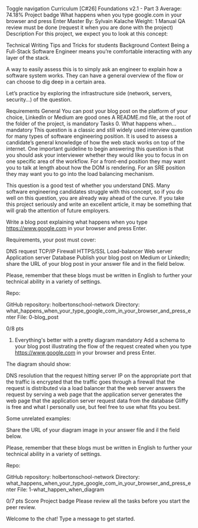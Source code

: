 Toggle navigation
Curriculum
[C#26] Foundations v2.1 - Part 3
Average: 74.18%
Project badge
What happens when you type google.com in your browser and press Enter
 Master
 By: Sylvain Kalache
 Weight: 1
 Manual QA review must be done (request it when you are done with the project)
Description
For this project, we expect you to look at this concept:

Technical Writing Tips and Tricks for students
Background Context
Being a Full-Stack Software Engineer means you’re comfortable interacting with any layer of the stack.

A way to easily assess this is to simply ask an engineer to explain how a software system works. They can have a general overview of the flow or can choose to dig deep in a certain area.

Let’s practice by exploring the infrastructure side (network, servers, security…) of the question.



Requirements
General
You can post your blog post on the platform of your choice, LinkedIn or Medium are good ones
A README.md file, at the root of the folder of the project, is mandatory
Tasks
0. What happens when...
mandatory
This question is a classic and still widely used interview question for many types of software engineering position. It is used to assess a candidate’s general knowledge of how the web stack works on top of the internet. One important guideline to begin answering this question is that you should ask your interviewer whether they would like you to focus in on one specific area of the workflow. For a front-end position they may want you to talk at length about how the DOM is rendering. For an SRE position they may want you to go into the load balancing mechanism.

This question is a good test of whether you understand DNS. Many software engineering candidates struggle with this concept, so if you do well on this question, you are already way ahead of the curve. If you take this project seriously and write an excellent article, it may be something that will grab the attention of future employers.

Write a blog post explaining what happens when you type https://www.google.com in your browser and press Enter.

Requirements, your post must cover:

DNS request
TCP/IP
Firewall
HTTPS/SSL
Load-balancer
Web server
Application server
Database
Publish your blog post on Medium or LinkedIn; share the URL of your blog post in your answer file and in the field below.

Please, remember that these blogs must be written in English to further your technical ability in a variety of settings.

Repo:

GitHub repository: holbertonschool-network
Directory: what_happens_when_your_type_google_com_in_your_browser_and_press_enter
File: 0-blog_post
 
0/8 pts
1. Everything's better with a pretty diagram
mandatory
Add a schema to your blog post illustrating the flow of the request created when you type https://www.google.com in your browser and press Enter.

The diagram should show:

DNS resolution
that the request hitting server IP on the appropriate port
that the traffic is encrypted
that the traffic goes through a firewall
that the request is distributed via a load balancer
that the web server answers the request by serving a web page
that the application server generates the web page
that the application server request data from the database
Gliffy is free and what I personally use, but feel free to use what fits you best.

Some unrelated examples:





Share the URL of your diagram image in your answer file and il the field below.

Please, remember that these blogs must be written in English to further your technical ability in a variety of settings.

Repo:

GitHub repository: holbertonschool-network
Directory: what_happens_when_your_type_google_com_in_your_browser_and_press_enter
File: 1-what_happen_when_diagram
 
0/7 pts
Score
Project badge
Please review all the tasks before you start the peer review.

Welcome to the chat! Type a message to get started.

